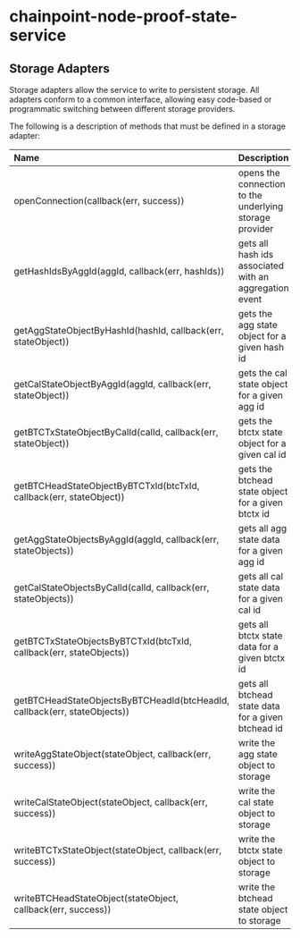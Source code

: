 # chainpoint-node-proof-state-service

## Storage Adapters

Storage adapters allow the service to write to persistent storage. All adapters conform to a common interface, allowing easy code-based or programmatic switching between different storage providers.

The following is a description of methods that must be defined in a storage adapter: 

| Name           | Description  | Returns  |
| :------------- |:-------------|:-------------|
| openConnection(callback(err, success))       | opens the connection to the underlying storage provider | boolean indicating success |
| getHashIdsByAggId(aggId, callback(err, hashIds))     | gets all hash ids associated with an aggregation event | hash id string array |
| getAggStateObjectByHashId(hashId, callback(err, stateObject))     | gets the agg state object for a given hash id | agg state object |
| getCalStateObjectByAggId(aggId, callback(err, stateObject))     | gets the cal state object for a given agg id | cal state object |
| getBTCTxStateObjectByCalId(calId, callback(err, stateObject))     | gets the btctx state object for a given cal id | btctx state object |
| getBTCHeadStateObjectByBTCTxId(btcTxId, callback(err, stateObject))     | gets the btchead state object for a given btctx id | btchead state object |
| getAggStateObjectsByAggId(aggId, callback(err, stateObjects))     | gets all agg state data for a given agg id | array of agg state objects |
| getCalStateObjectsByCalId(calId, callback(err, stateObjects))     | gets all cal state data for a given cal id | array of cal state objects |
| getBTCTxStateObjectsByBTCTxId(btcTxId, callback(err, stateObjects))     | gets all btctx state data for a given btctx id | array of btctx state objects |
| getBTCHeadStateObjectsByBTCHeadId(btcHeadId, callback(err, stateObjects))     | gets all btchead state data for a given btchead id | array of btchead state objects |
| writeAggStateObject(stateObject, callback(err, success))     | write the agg state object to storage | boolean indicating success |
| writeCalStateObject(stateObject, callback(err, success))     | write the cal state object to storage | boolean indicating success |
| writeBTCTxStateObject(stateObject, callback(err, success))     | write the btctx state object to storage | boolean indicating success |
| writeBTCHeadStateObject(stateObject, callback(err, success))     | write the btchead state object to storage | boolean indicating success |


